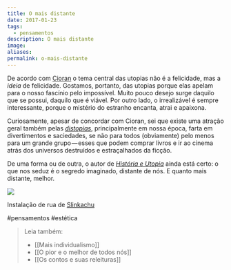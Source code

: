 ```yaml
---
title: O mais distante
date: 2017-01-23
tags:
  - pensamentos
description: O mais distante
image: 
aliases:
permalink: o-mais-distante
---
```

De acordo com [Cioran](https://pt.wikipedia.org/wiki/Emil_Cioran) o tema central das utopias não é a felicidade, mas a _ideia_ de felicidade. Gostamos, portanto, das utopias porque elas apelam para o nosso fascínio pelo impossível. Muito pouco desejo surge daquilo que se possui, daquilo que é viável. Por outro lado, o irrealizável é sempre interessante, porque o mistério do estranho encanta, atrai e apaixona.

Curiosamente, apesar de concordar com Cioran, sei que existe uma atração geral também pelas [_distopias_](https://pt.wikipedia.org/wiki/Distopia), principalmente em nossa época, farta em divertimentos e saciedades, se não para todos (obviamente) pelo menos para um grande grupo — esses que podem comprar livros e ir ao cinema atrás dos universos destruídos e estraçalhados da ficção.

De uma forma ou de outra, o autor de [_História e Utopia_](http://amzn.to/2iXzzgM) ainda está certo: o que nos seduz é o segredo imaginado, distante de nós. E quanto mais distante, melhor.

<img src="/assets/img/o-mais distante-medium.jpeg">

Instalação de rua de [Slinkachu](http://www.slinkachu.com/)


#pensamentos #estética

> Leia também:
> - [[Mais individualismo]]
> - [[O pior e o melhor de todos nós]]
> - [[Os contos e suas releituras]]